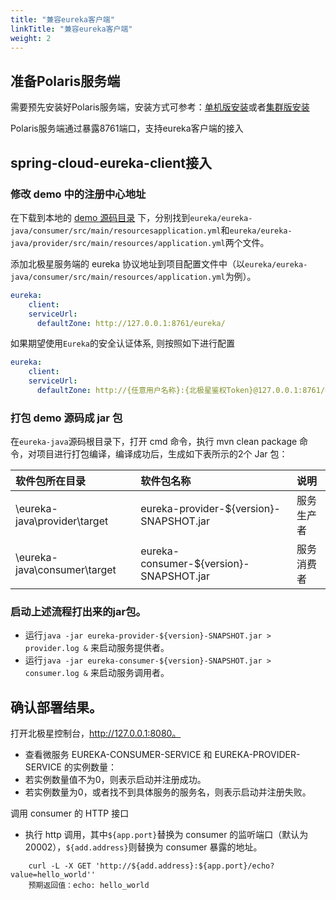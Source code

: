 ```yaml
---
title: "兼容eureka客户端"
linkTitle: "兼容eureka客户端"
weight: 2
---
```



## 准备Polaris服务端

需要预先安装好Polaris服务端，安装方式可参考：[单机版安装](/docs/快速入门/安装服务端/安装单机版/)或者[集群版安装](/docs/快速入门/安装服务端/安装集群版/)

Polaris服务端通过暴露8761端口，支持eureka客户端的接入

## spring-cloud-eureka-client接入

###  修改 demo 中的注册中心地址

在下载到本地的 [demo 源码目录](https://github.com/polarismesh/examples/tree/main/eureka/eureka-java) 下，分别找到`eureka/eureka-java/consumer/src/main/resourcesapplication.yml`和`eureka/eureka-java/provider/src/main/resources/application.yml`两个文件。

添加北极星服务端的 eureka 协议地址到项目配置文件中（以`eureka/eureka-java/consumer/src/main/resources/application.yml`为例）。
  ```yaml
  eureka:
      client:
      serviceUrl:
        defaultZone: http://127.0.0.1:8761/eureka/
  ```

如果期望使用`Eureka`的安全认证体系, 则按照如下进行配置
  ```yaml
  eureka:
      client:
      serviceUrl:
        defaultZone: http://{任意用户名称}:{北极星鉴权Token}@127.0.0.1:8761/eureka/
  ```

### 打包 demo 源码成 jar 包

在`eureka-java`源码根目录下，打开 cmd 命令，执行 mvn clean package 命令，对项目进行打包编译，编译成功后，生成如下表所示的2个 Jar 包：

|软件包所在目录|软件包名称|说明|
|:--|:--|:--|
|\eureka-java\provider\target|eureka-provider-${version}-SNAPSHOT.jar|服务生产者|
|\eureka-java\consumer\target|eureka-consumer-${version}-SNAPSHOT.jar|服务消费者|


### 启动上述流程打出来的jar包。

- 运行```java -jar eureka-provider-${version}-SNAPSHOT.jar > provider.log &``` 来启动服务提供者。
- 运行```java -jar eureka-consumer-${version}-SNAPSHOT.jar > consumer.log &``` 来启动服务调用者。

## 确认部署结果。

打开北极星控制台，http://127.0.0.1:8080。
- 查看微服务 EUREKA-CONSUMER-SERVICE 和 EUREKA-PROVIDER-SERVICE 的实例数量：
- 若实例数量值不为0，则表示启动并注册成功。
- 若实例数量为0，或者找不到具体服务的服务名，则表示启动并注册失败。

调用 consumer 的 HTTP 接口
- 执行 http 调用，其中`${app.port}`替换为 consumer 的监听端口（默认为20002），`${add.address}`则替换为 consumer 暴露的地址。
```shell
    curl -L -X GET 'http://${add.address}:${app.port}/echo?value=hello_world''
    预期返回值：echo: hello_world
```



